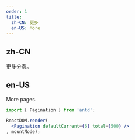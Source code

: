 ```yaml
---
order: 1
title:
  zh-CN: 更多
  en-US: More
---
```


## zh-CN

更多分页。

## en-US

More pages.

````jsx
import { Pagination } from 'antd';

ReactDOM.render(
  <Pagination defaultCurrent={6} total={500} />
, mountNode);
````
